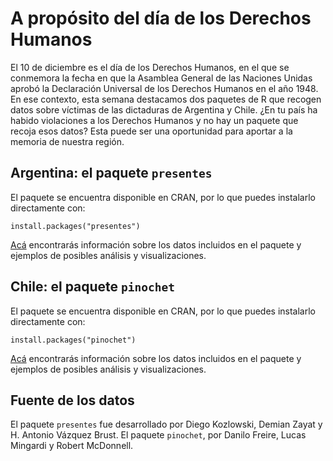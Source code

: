 # A propósito del día de los Derechos Humanos

El 10 de diciembre es el día de los Derechos Humanos, en el que se conmemora la fecha en que la Asamblea General de las Naciones Unidas aprobó la Declaración Universal de los Derechos Humanos en el año 1948. En ese contexto, esta semana destacamos dos paquetes de R que recogen datos sobre víctimas de las dictaduras de Argentina y Chile.
¿En tu país ha habido violaciones a los Derechos Humanos y no hay un paquete que recoja esos datos? Esta puede ser una oportunidad para aportar a la memoria de nuestra región.

## Argentina: el paquete `presentes`

El paquete se encuentra disponible en CRAN, por lo que puedes instalarlo directamente con:

```
install.packages("presentes")
```

[Acá](https://diegokoz.github.io/presentes/articles/vignette.html) encontrarás información sobre los datos incluidos en el paquete y ejemplos de posibles análisis y visualizaciones.

## Chile: el paquete `pinochet`

El paquete se encuentra disponible en CRAN, por lo que puedes instalarlo directamente con:

```
install.packages("pinochet")
```

[Acá](https://danilofreire.github.io/pinochet/) encontrarás información sobre los datos incluidos en el paquete y ejemplos de posibles análisis y visualizaciones.

## Fuente de los datos
El paquete `presentes` fue desarrollado por Diego Kozlowski, Demian Zayat y H. Antonio Vázquez Brust. El paquete `pinochet`, por Danilo Freire, Lucas Mingardi y Robert McDonnell.
